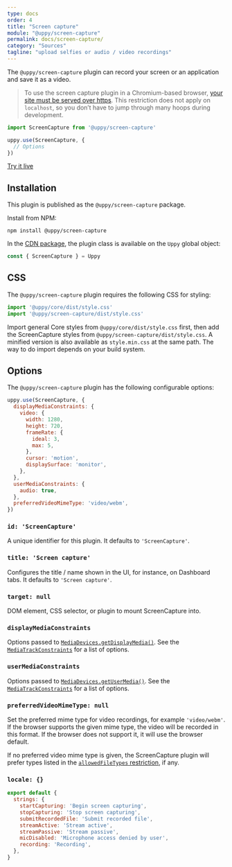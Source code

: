 ```yaml
---
type: docs
order: 4
title: "Screen capture"
module: "@uppy/screen-capture"
permalink: docs/screen-capture/
category: "Sources"
tagline: "upload selfies or audio / video recordings"
---
```


The `@uppy/screen-capture` plugin can record your screen or an application and save it as a video.

> To use the screen capture plugin in a Chromium-based browser, [your site must be served over https](https://developers.google.com/web/updates/2015/10/chrome-47-webrtc#public_service_announcements). This restriction does not apply on `localhost`, so you don’t have to jump through many hoops during development.

```js
import ScreenCapture from '@uppy/screen-capture'

uppy.use(ScreenCapture, {
  // Options
})
```

<a class="TryButton" href="/examples/dashboard/">Try it live</a>

## Installation

This plugin is published as the `@uppy/screen-capture` package.

Install from NPM:

```shell
npm install @uppy/screen-capture
```

In the [CDN package](/docs/#With-a-script-tag), the plugin class is available on the `Uppy` global object:

```js
const { ScreenCapture } = Uppy
```

## CSS

The `@uppy/screen-capture` plugin requires the following CSS for styling:

```js
import '@uppy/core/dist/style.css'
import '@uppy/screen-capture/dist/style.css'
```

Import general Core styles from `@uppy/core/dist/style.css` first, then add the ScreenCapture styles from `@uppy/screen-capture/dist/style.css`. A minified version is also available as `style.min.css` at the same path. The way to do import depends on your build system.

## Options

The `@uppy/screen-capture` plugin has the following configurable options:

```js
uppy.use(ScreenCapture, {
  displayMediaConstraints: {
    video: {
      width: 1280,
      height: 720,
      frameRate: {
        ideal: 3,
        max: 5,
      },
      cursor: 'motion',
      displaySurface: 'monitor',
    },
  },
  userMediaConstraints: {
    audio: true,
  },
  preferredVideoMimeType: 'video/webm',
})
```

### `id: 'ScreenCapture'`

A unique identifier for this plugin. It defaults to `'ScreenCapture'`.

### `title: 'Screen capture'`

Configures the title / name shown in the UI, for instance, on Dashboard tabs. It defaults to `'Screen capture'`.

### `target: null`

DOM element, CSS selector, or plugin to mount ScreenCapture into.

### `displayMediaConstraints`

Options passed to [`MediaDevices.getDisplayMedia()`](https://developer.mozilla.org/en-US/docs/Web/API/MediaDevices/getDisplayMedia).  See the [`MediaTrackConstraints`](https://developer.mozilla.org/en-US/docs/Web/API/MediaTrackConstraints) for a list of options.

### `userMediaConstraints`

Options passed to [`MediaDevices.getUserMedia()`](https://developer.mozilla.org/en-US/docs/Web/API/MediaDevices/getUserMedia).  See the [`MediaTrackConstraints`](https://developer.mozilla.org/en-US/docs/Web/API/MediaTrackConstraints) for a list of options.

### `preferredVideoMimeType: null`

Set the preferred mime type for video recordings, for example `'video/webm'`. If the browser supports the given mime type, the video will be recorded in this format. If the browser does not support it, it will use the browser default.

If no preferred video mime type is given, the ScreenCapture plugin will prefer types listed in the [`allowedFileTypes` restriction](/docs/uppy/#restrictions), if any.

### `locale: {}`

```js
export default {
  strings: {
    startCapturing: 'Begin screen capturing',
    stopCapturing: 'Stop screen capturing',
    submitRecordedFile: 'Submit recorded file',
    streamActive: 'Stream active',
    streamPassive: 'Stream passive',
    micDisabled: 'Microphone access denied by user',
    recording: 'Recording',
  },
}
```
